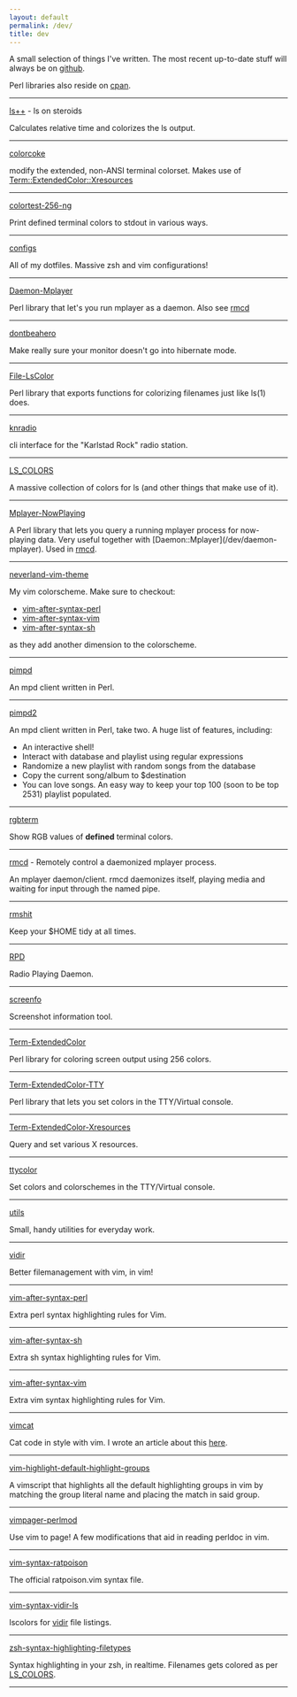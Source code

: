 ```yaml
---
layout: default
permalink: /dev/
title: dev
---
```


A small selection of things I've written. The most recent up-to-date
stuff will always be on [github](https://github.com/trapd00r).

Perl libraries also reside on [cpan](https://metacpan.org/author/WOLDRICH).

--------


[ls++](/dev/ls++) - ls on steroids

Calculates relative time and colorizes the ls output.

--------

 [colorcoke](/dev/colorcoke)

modify the extended, non-ANSI terminal colorset.
Makes use of [Term::ExtendedColor::Xresources](/dev/term-extendedcolor-xresources)

--------

[colortest-256-ng](/dev/c256)

Print defined terminal colors to stdout in various ways.

--------

[configs](/dev/configs)

All of my dotfiles. Massive zsh and vim configurations!

--------

[Daemon-Mplayer](/dev/Daemon-Mplayer)

Perl library that let's you run mplayer as a daemon.
Also see [rmcd](/dev/rmcd)

--------

[dontbeahero](/dev/dontbeahero/)

Make really sure your monitor doesn't go into hibernate mode.

--------

[File-LsColor](/dev/File-LsColor/)

Perl library that exports functions for colorizing filenames just like
ls(1) does.

--------

[knradio](/dev/knradio/)

cli interface for the "Karlstad Rock" radio station.

--------

[LS_COLORS](/dev/LS_COLORS)

A massive collection of colors for ls (and other things that make use of it).

--------

[Mplayer-NowPlaying](/dev/Mplayer-NowPlaying/)

A Perl library that lets you query a running mplayer process for now-
playing data. Very useful together with [Daemon::Mplayer](/dev/daemon-
mplayer). Used in [rmcd](/dev/rmcd).

--------

[neverland-vim-theme](/dev/neverland-vim-theme/)

My vim colorscheme. Make sure to checkout:

* [vim-after-syntax-perl](/dev/vim-after-syntax-perl)
* [vim-after-syntax-vim](/dev/vim-after-syntax-vim)
* [vim-after-syntax-sh](/dev/vim-after-syntax-sh)

as they add another dimension to the colorscheme.

--------

[pimpd](/dev/pimpd/)

An mpd client written in Perl.

--------

[pimpd2](/dev/pimpd2/)

An mpd client written in Perl, take two. A huge list of features, including:

* An interactive shell!
* Interact with database and playlist using regular expressions
* Randomize a new playlist with random songs from the database
* Copy the current song/album to $destination
* You can love songs. An easy way to keep your top 100 (soon to be top
  2531) playlist populated.


--------

[rgbterm](/dev/rgbterm/)

Show RGB values of __defined__ terminal colors.

--------

[rmcd](/dev/rmcd/) - Remotely control a daemonized mplayer process.

An mplayer daemon/client.
rmcd daemonizes itself, playing media and waiting for input through the
named pipe.

--------

[rmshit](/dev/rmshit/)

Keep your $HOME tidy at all times.

--------

[RPD](/dev/RPD/)

Radio Playing Daemon.

--------

[screenfo](/dev/screenfo/)

Screenshot information tool.

--------

[Term-ExtendedColor](/dev/Term-ExtendedColor/)

Perl library for coloring screen output using 256 colors.

--------

[Term-ExtendedColor-TTY](/dev/Term-ExtendedColor-TTY/)

Perl library that lets you set colors in the TTY/Virtual console.

--------

[Term-ExtendedColor-Xresources](/dev/Term-ExtendedColor-Xresources/)

Query and set various X resources.

--------

[ttycolor](/dev/ttycolor/)

Set colors and colorschemes in the TTY/Virtual console.

--------

[utils](/dev/utils/)

Small, handy utilities for everyday work.

--------

[vidir](/dev/vidir/)

Better filemanagement with vim, in vim!

--------

[vim-after-syntax-perl](/dev/vim-after-syntax-perl/)

Extra perl syntax highlighting rules for Vim.

--------

[vim-after-syntax-sh](/dev/vim-after-syntax-sh/)

Extra sh syntax highlighting rules for Vim.

--------

[vim-after-syntax-vim](/dev/vim-after-syntax-vim/)

Extra vim syntax highlighting rules for Vim.

--------

[vimcat](/dev/vimcat/)

Cat code in style with vim. I wrote an article about this [here](2018/11/27/use-vim-to-cat-files-in-style.html).

--------

[vim-highlight-default-highlight-groups](/dev/vim-highlight-default-highlight-groups/)

A vimscript that highlights all the default highlighting groups in vim
by matching the group literal name and placing the match in said group.

--------

[vimpager-perlmod](/dev/vimpager-perlmod/)

Use vim to page! A few modifications that aid in reading perldoc in vim.

--------

[vim-syntax-ratpoison](/dev/vim-syntax-ratpoison/)

The official ratpoison.vim syntax file.

--------

[vim-syntax-vidir-ls](/dev/vim-syntax-vidir-ls/)

lscolors for [vidir](/dev/vidir) file listings.

--------

[zsh-syntax-highlighting-filetypes](/dev/zsh-syntax-highlighting-filetypes/)

Syntax highlighting in your zsh, in realtime. Filenames gets colored as per [LS_COLORS](/dev/LS_COLORS).

--------
